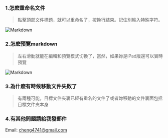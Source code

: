 
### 1.怎麽重命名文件
>點擊頂部文件標題，就可以重命名了，按換行結束。記住別輸入特殊字符。

![Markdown](http://i1.piimg.com/567954/423cf063996d02df.gif)

### 2.怎麽預覽markdown
> 左右滑動就能在編輯和預覽模式切換了，當然，如果妳是iPad版還可以實時預覽

![Markdown](http://i1.piimg.com/567954/226912d76250e7b6.gif)

### 3.為什麽有時候移動文件失敗了
> 有兩種可能，目標文件夾裏已經有重名的文件了或者妳移動的文件裏面包括目標文件夾本身

### 4.有其他問題請給我發郵件
 Email: [cheng4741@gmail.com](mailto:cheng4741@gmail.com)
